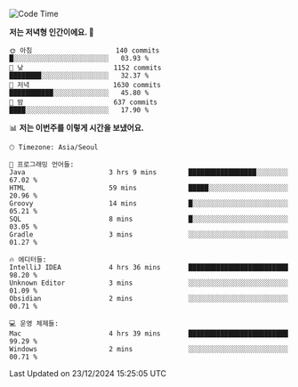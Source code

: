   <!--START_SECTION:waka-->
![Code Time](http://img.shields.io/badge/Code%20Time-447%20hrs%2057%20mins-blue)

**저는 저녁형 인간이에요. 🦉** 

```text
🌞 아침                     140 commits         █░░░░░░░░░░░░░░░░░░░░░░░░   03.93 % 
🌆 낮　                     1152 commits        ████████░░░░░░░░░░░░░░░░░   32.37 % 
🌃 저녁                     1630 commits        ███████████░░░░░░░░░░░░░░   45.80 % 
🌙 밤　                     637 commits         ████░░░░░░░░░░░░░░░░░░░░░   17.90 % 
```


📊 **저는 이번주를 이렇게 시간을 보냈어요.** 

```text
🕑︎ Timezone: Asia/Seoul

💬 프로그래밍 언어들: 
Java                     3 hrs 9 mins        █████████████████░░░░░░░░   67.02 % 
HTML                     59 mins             █████░░░░░░░░░░░░░░░░░░░░   20.96 % 
Groovy                   14 mins             █░░░░░░░░░░░░░░░░░░░░░░░░   05.21 % 
SQL                      8 mins              █░░░░░░░░░░░░░░░░░░░░░░░░   03.05 % 
Gradle                   3 mins              ░░░░░░░░░░░░░░░░░░░░░░░░░   01.27 % 

🔥 에디터들: 
IntelliJ IDEA            4 hrs 36 mins       █████████████████████████   98.20 % 
Unknown Editor           3 mins              ░░░░░░░░░░░░░░░░░░░░░░░░░   01.09 % 
Obsidian                 2 mins              ░░░░░░░░░░░░░░░░░░░░░░░░░   00.71 % 

💻 운영 체제들: 
Mac                      4 hrs 39 mins       █████████████████████████   99.29 % 
Windows                  2 mins              ░░░░░░░░░░░░░░░░░░░░░░░░░   00.71 % 
```


 Last Updated on 23/12/2024 15:25:05 UTC
<!--END_SECTION:waka-->
